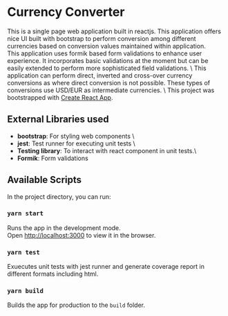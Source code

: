 # Currency Converter

This is a single page web application built in reactjs. This application offers nice UI built with bootstrap to perform conversion among different currencies based on conversion values maintained within application. \
This application uses formik based form validations to enhance user experience. It incorporates basic validations at the moment but can be easily extended to perform more sophisticated field validations. \ 
This application can perform direct, inverted and cross-over currency conversions as where direct conversion is not possible. These types of conversions use USD/EUR as intermediate currencies. \ 
This project was bootstrapped with [Create React App](https://github.com/facebook/create-react-app).

## External Libraries used

- **bootstrap**: For styling web components \
- **jest**: Test runner for executing unit tests \
- **Testing library**: To interact with react component in unit tests.\
- **Formik**: Form validations

## Available Scripts

In the project directory, you can run:

### `yarn start`

Runs the app in the development mode.\
Open [http://localhost:3000](http://localhost:3000) to view it in the browser.

### `yarn test`

Exuecutes unit tests with jest runner and generate coverage report in different formats including html. 

### `yarn build`

Builds the app for production to the `build` folder.
